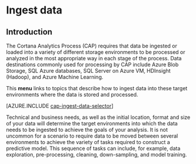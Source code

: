 <properties 
	pageTitle="Ingest data | Microsoft Azure" 
	description="Move Data to and from Azure Blob Storage" 
	services="machine-learning,storage" 
	documentationCenter="" 
	authors="bradsev" 
	manager="paulettm" 
	editor="cgronlun" />

<tags 
	ms.service="machine-learning" 
	ms.workload="data-services" 
	ms.tgt_pltfrm="na" 
	ms.devlang="na" 
	ms.topic="article" 
	ms.date="10/12/2015" 
	ms.author="bradsev" />

# Ingest data

## Introduction

The Cortana Analytics Process (CAP) requires that data be  ingested or loaded into a variety of different  storage environments to be processed or analyzed in the most appropriate way in each stage of the process. Data destinations commonly used for processing by CAP include Azure Blob Storage, SQL Azure databases, SQL Server on Azure VM, HDInsight (Hadoop), and Azure Machine Learning. 

This **menu** links to topics that describe how to ingest data into these target environments where the data is stored and processed.

[AZURE.INCLUDE [cap-ingest-data-selector](../../includes/cap-ingest-data-selector.md)]

Technical and business needs, as well as the initial location, format and size of your data will determine the target environments into which the data needs to be ingested to achieve the goals of your analysis. It is not uncommon for a scenario to require data to be moved between several environments to achieve the variety of tasks required to construct a predictive model. This sequence of tasks can include, for example, data exploration, pre-processing, cleaning, down-sampling, and model training.
